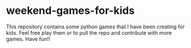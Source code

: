 # weekend-games-for-kids

This repository contains some python games that I have been creating for kids.
Feel free play them or to pull the repo and contribute with more games.
Have fun!!
